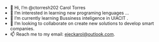 - 👋 Hi, I’m @ctorresh202 Carol Torres
- 👀 I’m interested in learning new programing lenguages ...
- 🌱 I’m currently learning Bussiness inteligence in UlACIT .
- 💞️ I’m looking to collaborate on create new solutions to develop smart companies.
- 📫 Reach me to my email: ejeckarol@outlook.com.

